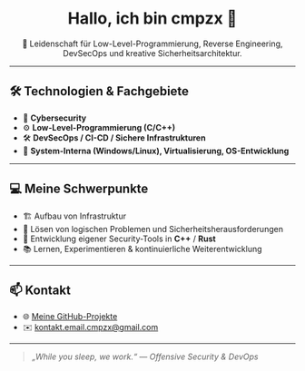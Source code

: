 <h1 align="center">Hallo, ich bin cmpzx 👋</h1>

<p align="center">
  🧠 Leidenschaft für Low-Level-Programmierung, Reverse Engineering, DevSecOps und kreative Sicherheitsarchitektur.
</p>

---

## 🛠️ Technologien & Fachgebiete

- 🔐 **Cybersecurity**
- ⚙️ **Low-Level-Programmierung (C/C++)**
- 🛠️ **DevSecOps / CI-CD / Sichere Infrastrukturen**
- 🧠 **System-Interna (Windows/Linux), Virtualisierung, OS-Entwicklung**

---

## 💻 Meine Schwerpunkte

- 🏗️ Aufbau von Infrastruktur
- 🧠 Lösen von logischen Problemen und Sicherheitsherausforderungen
- 🧰 Entwicklung eigener Security-Tools in **C++** / **Rust**
- 📚 Lernen, Experimentieren & kontinuierliche Weiterentwicklung

---

## 📫 Kontakt

- 🌐 [Meine GitHub-Projekte](https://github.com/cmpzx0?tab=repositories)
- ✉️ kontakt.email.cmpzx@gmail.com

---

> *„While you sleep, we work.“ — Offensive Security & DevOps*
